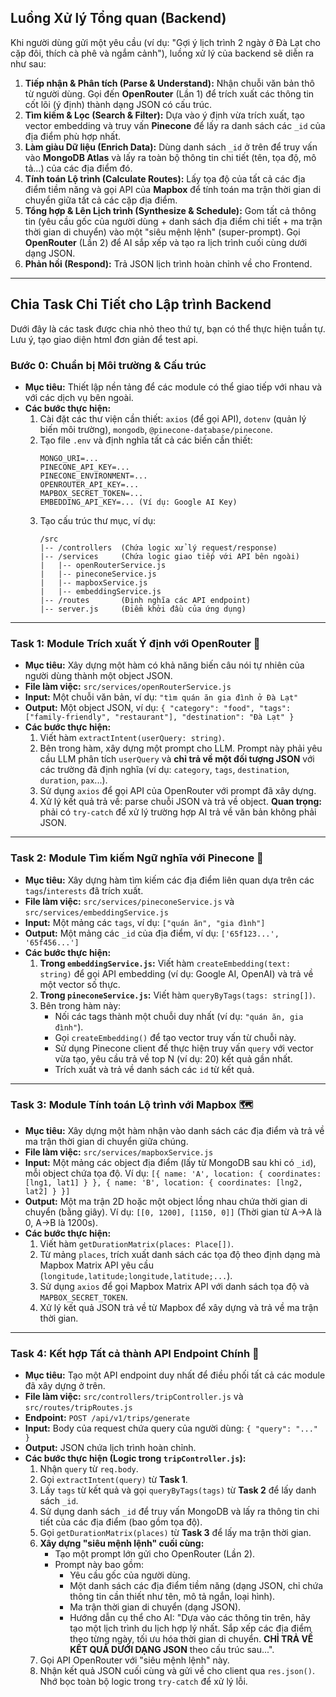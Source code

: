 ## **Luồng Xử lý Tổng quan (Backend)**

Khi người dùng gửi một yêu cầu (ví dụ: "Gợi ý lịch trình 2 ngày ở Đà Lạt cho cặp đôi, thích cà phê và ngắm cảnh"), luồng xử lý của backend sẽ diễn ra như sau:

1.  **Tiếp nhận & Phân tích (Parse & Understand):** Nhận chuỗi văn bản thô từ người dùng. Gọi đến **OpenRouter** (Lần 1) để trích xuất các thông tin cốt lõi (ý định) thành dạng JSON có cấu trúc.
2.  **Tìm kiếm & Lọc (Search & Filter):** Dựa vào ý định vừa trích xuất, tạo vector embedding và truy vấn **Pinecone** để lấy ra danh sách các `_id` của địa điểm phù hợp nhất.
3.  **Làm giàu Dữ liệu (Enrich Data):** Dùng danh sách `_id` ở trên để truy vấn vào **MongoDB Atlas** và lấy ra toàn bộ thông tin chi tiết (tên, tọa độ, mô tả...) của các địa điểm đó.
4.  **Tính toán Lộ trình (Calculate Routes):** Lấy tọa độ của tất cả các địa điểm tiềm năng và gọi API của **Mapbox** để tính toán ma trận thời gian di chuyển giữa tất cả các cặp địa điểm.
5.  **Tổng hợp & Lên Lịch trình (Synthesize & Schedule):** Gom tất cả thông tin (yêu cầu gốc của người dùng + danh sách địa điểm chi tiết + ma trận thời gian di chuyển) vào một "siêu mệnh lệnh" (super-prompt). Gọi **OpenRouter** (Lần 2) để AI sắp xếp và tạo ra lịch trình cuối cùng dưới dạng JSON.
6.  **Phản hồi (Respond):** Trả JSON lịch trình hoàn chỉnh về cho Frontend.

-----

## **Chia Task Chi Tiết cho Lập trình Backend**

Dưới đây là các task được chia nhỏ theo thứ tự, bạn có thể thực hiện tuần tự.
Lưu ý, tạo giao diện html đơn giản để test api.
### **Bước 0: Chuẩn bị Môi trường & Cấu trúc**

  * **Mục tiêu:** Thiết lập nền tảng để các module có thể giao tiếp với nhau và với các dịch vụ bên ngoài.
  * **Các bước thực hiện:**
    1.  Cài đặt các thư viện cần thiết: `axios` (để gọi API), `dotenv` (quản lý biến môi trường), `mongodb`, `@pinecone-database/pinecone`.
    2.  Tạo file `.env` và định nghĩa tất cả các biến cần thiết:
        ```
        MONGO_URI=...
        PINECONE_API_KEY=...
        PINECONE_ENVIRONMENT=...
        OPENROUTER_API_KEY=...
        MAPBOX_SECRET_TOKEN=...
        EMBEDDING_API_KEY=... (Ví dụ: Google AI Key)
        ```
    3.  Tạo cấu trúc thư mục, ví dụ:
        ```
        /src
        |-- /controllers  (Chứa logic xử lý request/response)
        |-- /services     (Chứa logic giao tiếp với API bên ngoài)
        |   |-- openRouterService.js
        |   |-- pineconeService.js
        |   |-- mapboxService.js
        |   |-- embeddingService.js
        |-- /routes       (Định nghĩa các API endpoint)
        |-- server.js     (Điểm khởi đầu của ứng dụng)
        ```

-----

### **Task 1: Module Trích xuất Ý định với OpenRouter 🤖**

  * **Mục tiêu:** Xây dựng một hàm có khả năng biến câu nói tự nhiên của người dùng thành một object JSON.
  * **File làm việc:** `src/services/openRouterService.js`
  * **Input:** Một chuỗi văn bản, ví dụ: `"tìm quán ăn gia đình ở Đà Lạt"`
  * **Output:** Một object JSON, ví dụ: `{ "category": "food", "tags": ["family-friendly", "restaurant"], "destination": "Đà Lạt" }`
  * **Các bước thực hiện:**
    1.  Viết hàm `extractIntent(userQuery: string)`.
    2.  Bên trong hàm, xây dựng một prompt cho LLM. Prompt này phải yêu cầu LLM phân tích `userQuery` và **chỉ trả về một đối tượng JSON** với các trường đã định nghĩa (ví dụ: `category`, `tags`, `destination`, `duration`, `pax`...).
    3.  Sử dụng `axios` để gọi API của OpenRouter với prompt đã xây dựng.
    4.  Xử lý kết quả trả về: parse chuỗi JSON và trả về object. **Quan trọng:** phải có `try-catch` để xử lý trường hợp AI trả về văn bản không phải JSON.

-----

### **Task 2: Module Tìm kiếm Ngữ nghĩa với Pinecone 🔎**

  * **Mục tiêu:** Xây dựng hàm tìm kiếm các địa điểm liên quan dựa trên các `tags`/`interests` đã trích xuất.
  * **File làm việc:** `src/services/pineconeService.js` và `src/services/embeddingService.js`
  * **Input:** Một mảng các `tags`, ví dụ: `["quán ăn", "gia đình"]`
  * **Output:** Một mảng các `_id` của địa điểm, ví dụ: `['65f123...', '65f456...']`
  * **Các bước thực hiện:**
    1.  **Trong `embeddingService.js`:** Viết hàm `createEmbedding(text: string)` để gọi API embedding (ví dụ: Google AI, OpenAI) và trả về một vector số thực.
    2.  **Trong `pineconeService.js`:** Viết hàm `queryByTags(tags: string[])`.
    3.  Bên trong hàm này:
          * Nối các tags thành một chuỗi duy nhất (ví dụ: `"quán ăn, gia đình"`).
          * Gọi `createEmbedding()` để tạo vector truy vấn từ chuỗi này.
          * Sử dụng Pinecone client để thực hiện truy vấn `query` với vector vừa tạo, yêu cầu trả về top N (ví dụ: 20) kết quả gần nhất.
          * Trích xuất và trả về danh sách các `id` từ kết quả.

-----

### **Task 3: Module Tính toán Lộ trình với Mapbox 🗺️**

  * **Mục tiêu:** Xây dựng một hàm nhận vào danh sách các địa điểm và trả về ma trận thời gian di chuyển giữa chúng.
  * **File làm việc:** `src/services/mapboxService.js`
  * **Input:** Một mảng các object địa điểm (lấy từ MongoDB sau khi có `_id`), mỗi object chứa tọa độ. Ví dụ: `[{ name: 'A', location: { coordinates: [lng1, lat1] } }, { name: 'B', location: { coordinates: [lng2, lat2] } }]`
  * **Output:** Một ma trận 2D hoặc một object lồng nhau chứa thời gian di chuyển (bằng giây). Ví dụ: `[[0, 1200], [1150, 0]]` (Thời gian từ A-\>A là 0, A-\>B là 1200s).
  * **Các bước thực hiện:**
    1.  Viết hàm `getDurationMatrix(places: Place[])`.
    2.  Từ mảng `places`, trích xuất danh sách các tọa độ theo định dạng mà Mapbox Matrix API yêu cầu (`longitude,latitude;longitude,latitude;...`).
    3.  Sử dụng `axios` để gọi Mapbox Matrix API với danh sách tọa độ và `MAPBOX_SECRET_TOKEN`.
    4.  Xử lý kết quả JSON trả về từ Mapbox để xây dựng và trả về ma trận thời gian.

-----

### **Task 4: Kết hợp Tất cả thành API Endpoint Chính 🧩**

  * **Mục tiêu:** Tạo một API endpoint duy nhất để điều phối tất cả các module đã xây dựng ở trên.
  * **File làm việc:** `src/controllers/tripController.js` và `src/routes/tripRoutes.js`
  * **Endpoint:** `POST /api/v1/trips/generate`
  * **Input:** Body của request chứa query của người dùng: `{ "query": "..." }`
  * **Output:** JSON chứa lịch trình hoàn chỉnh.
  * **Các bước thực hiện (Logic trong `tripController.js`):**
    1.  Nhận `query` từ `req.body`.
    2.  Gọi `extractIntent(query)` từ **Task 1**.
    3.  Lấy `tags` từ kết quả và gọi `queryByTags(tags)` từ **Task 2** để lấy danh sách `_id`.
    4.  Sử dụng danh sách `_id` để truy vấn MongoDB và lấy ra thông tin chi tiết của các địa điểm (bao gồm tọa độ).
    5.  Gọi `getDurationMatrix(places)` từ **Task 3** để lấy ma trận thời gian.
    6.  **Xây dựng "siêu mệnh lệnh" cuối cùng:**
          * Tạo một prompt lớn gửi cho OpenRouter (Lần 2).
          * Prompt này bao gồm:
              * Yêu cầu gốc của người dùng.
              * Một danh sách các địa điểm tiềm năng (dạng JSON, chỉ chứa thông tin cần thiết như tên, mô tả ngắn, loại hình).
              * Ma trận thời gian di chuyển (dạng JSON).
              * Hướng dẫn cụ thể cho AI: "Dựa vào các thông tin trên, hãy tạo một lịch trình du lịch hợp lý nhất. Sắp xếp các địa điểm theo từng ngày, tối ưu hóa thời gian di chuyển. **CHỈ TRẢ VỀ KẾT QUẢ DƯỚI DẠNG JSON** theo cấu trúc sau...".
    7.  Gọi API OpenRouter với "siêu mệnh lệnh" này.
    8.  Nhận kết quả JSON cuối cùng và gửi về cho client qua `res.json()`. Nhớ bọc toàn bộ logic trong `try-catch` để xử lý lỗi.